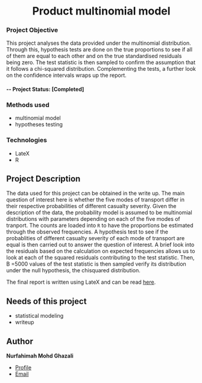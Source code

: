 <h1 align="center">Product multinomial model</h1>

### Project Objective
This project analyses the data provided under the multinomial distribution. Through this, hypothesis tests are done on the true proportions to see if all of them are equal to each other and on the true standardised residuals being zero. The test statistic is then sampled to confirm the assumption that it follows a chi-squared distribution. Complementing the tests, a further look on the confidence intervals wraps up the report.

#### -- Project Status: [Completed]

### Methods used
- multinomial model
- hypotheses testing

### Technologies
- LateX
- R

## Project Description
The  data used for this project can be obtained in the write up. The main question of interest here is whether the five modes of transport differ in their respective probabilities of different casualty severity. Given the description of the data, the probability model is assumed to be multinomial distributions with parameters depending on each of the five modes of tranport. The counts are loaded into `R` to have the proportions be estimated through the observed frequencies. A hypothesis test to see if the probablities of different casualty severity of each mode of transport are equal is then carried out to answer the question of interest. A brief look into the residuals based on the calculation on expected frequencies allows us to look at each of the squared residuals contributing to the test statistic. Then, B =5000 values of the test statistic is then sampled verify its distribution under the null hypothesis, the chisquared distribution.

The final report is written using LateX and can be read [here](https://github.com/fahimahghazali/Product-multinomial-model/blob/main/cw2.pdf).

## Needs of this project

- statistical modeling
- writeup

## Author
**Nurfahimah Mohd Ghazali**

- [Profile](https://github.com/fahimahghazali "Fahimah Ghazali")
- [Email](mailto:fahimahghazali@icloud.com?subject=Hi% "Hi!")
